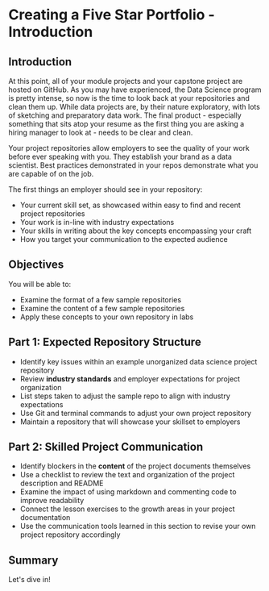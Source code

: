 # Creating a Five Star Portfolio - Introduction  

## Introduction
At this point, all of your module projects and your capstone project are hosted on GitHub. As you may have experienced, the Data Science program is pretty intense, so now is the time to look back at your repositories and clean them up. While data projects are, by their nature exploratory, with lots of sketching and preparatory data work. The final product - especially something that sits atop your resume as the first thing you are asking a hiring manager to look at - needs to be clear and clean.

Your project repositories allow employers to see the quality of your work before ever speaking with you. They establish your brand as a data scientist. Best practices demonstrated in your repos demonstrate what you are capable of on the job.

The first things an employer should see in your repository:
* Your current skill set, as showcased within easy to find and recent project repositories
* Your work is in-line with industry expectations
* Your skills in writing about the key concepts encompassing your craft
* How you target your communication to the expected audience

## Objectives
You will be able to:
* Examine the format of a few sample repositories
* Examine the content of a few sample repositories
* Apply these concepts to your own repository in labs

## Part 1: Expected Repository Structure
* Identify key issues within an example unorganized data science project repository
* Review __industry standards__ and employer expectations for project organization
* List steps taken to adjust the sample repo to align with industry expectations
* Use Git and terminal commands to adjust your own project repository
* Maintain a repository that will showcase your skillset to employers

## Part 2: Skilled Project Communication 
* Identify blockers in the __content__ of the project documents themselves
* Use a checklist to review the text and organization of the project description and README
* Examine the impact of using markdown and commenting code to improve readability
* Connect the lesson exercises to the growth areas in your project documentation
* Use the communication tools learned in this section to revise your own project repository accordingly

## Summary
Let's dive in!